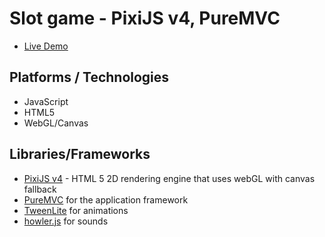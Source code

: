 # Slot game - PixiJS v4, PureMVC

* [Live Demo](http://www.smurali.com/slotgame/)

## Platforms / Technologies
* JavaScript
* HTML5
* WebGL/Canvas

## Libraries/Frameworks
* [PixiJS v4](http://www.pixijs.com/) - HTML 5 2D rendering engine that uses webGL with canvas fallback
* [PureMVC](https://github.com/PureMVC/puremvc-js-multicore-framework/wiki) for the application framework
* [TweenLite](https://greensock.com/tweenlite) for animations
* [howler.js](https://github.com/goldfire/howler.js/) for sounds
